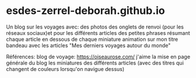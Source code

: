 # esdes-zerrel-deborah.github.io
Un blog sur les voyages avec:
  des photos
  des onglets de renvoi (pour les réseaux sociaux)et pour les différents articles
  des petites phrases résumant chaque article en dessous de chaque miniature
  animation sur mon titre 
  bandeau avec les articles "Mes derniers voyages autour du monde"
  
Références: 
  blog de voyage: https://oiseaurose.com/
    j'aime la mise en page générale du blog
    les miniatures des différents articles (avec des titres qui changent de couleurs lorsqu'on navigue dessus)
  
